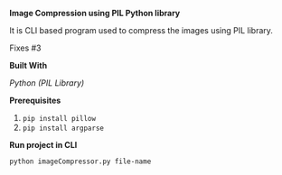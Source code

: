 **Image Compression using PIL Python library**

It is CLI based program used to compress the images using PIL library.

Fixes #3

**Built With**

*Python (PIL Library)*

**Prerequisites**
1. `pip install pillow`
2. `pip install argparse`

**Run project in CLI**

`python imageCompressor.py file-name`
